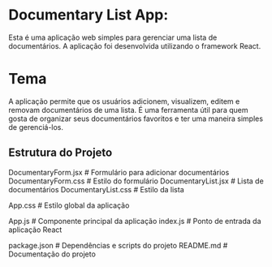 # Documentary List App:
Esta é uma aplicação web simples para gerenciar uma lista de documentários. A aplicação foi desenvolvida utilizando o framework React.

# Tema
A aplicação permite que os usuários adicionem, visualizem, editem e removam documentários de uma lista. É uma ferramenta útil para quem gosta de organizar seus documentários favoritos e ter uma maneira simples de gerenciá-los.

## Estrutura do Projeto
DocumentaryForm.jsx     # Formulário para adicionar documentários
DocumentaryForm.css     # Estilo do formulário
DocumentaryList.jsx     # Lista de documentários
DocumentaryList.css     # Estilo da lista

App.css                 # Estilo global da aplicação

App.js                # Componente principal da aplicação
index.js              # Ponto de entrada da aplicação React

package.json              # Dependências e scripts do projeto
README.md                 # Documentação do projeto

